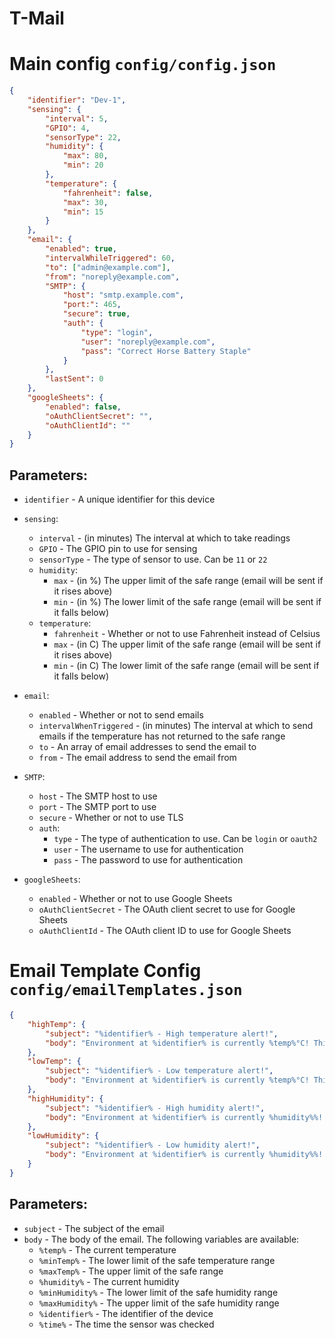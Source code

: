 # T-Mail

# Main config `config/config.json`

```json
{
    "identifier": "Dev-1",
    "sensing": {
        "interval": 5,
        "GPIO": 4,
        "sensorType": 22,
        "humidity": {
            "max": 80,
            "min": 20
        },
        "temperature": {
            "fahrenheit": false,
            "max": 30,
            "min": 15
        }
    },
    "email": {
        "enabled": true,
        "intervalWhileTriggered": 60,
        "to": ["admin@example.com"],
        "from": "noreply@example.com",
        "SMTP": {
            "host": "smtp.example.com",
            "port:": 465,
            "secure": true,
            "auth": {
                "type": "login",
                "user": "noreply@example.com",
                "pass": "Correct Horse Battery Staple"
            }
        },
        "lastSent": 0
    },
    "googleSheets": {
        "enabled": false,
        "oAuthClientSecret": "",
        "oAuthClientId": ""
    }
}
```

## Parameters:

-   `identifier` - A unique identifier for this device
-   `sensing`:
    -   `interval` - (in minutes) The interval at which to take readings
    -   `GPIO` - The GPIO pin to use for sensing
    -   `sensorType` - The type of sensor to use. Can be `11` or `22`
    -   `humidity`:
        -   `max` - (in %) The upper limit of the safe range (email will be sent if it rises above)
        -   `min` - (in %) The lower limit of the safe range (email will be sent if it falls below)
    -   `temperature`:
        -   `fahrenheit` - Whether or not to use Fahrenheit instead of Celsius
        -   `max` - (in C) The upper limit of the safe range (email will be sent if it rises above)
        -   `min` - (in C) The lower limit of the safe range (email will be sent if it falls below)
-   `email`:
    -   `enabled` - Whether or not to send emails
    -   `intervalWhenTriggered` - (in minutes) The interval at which to send emails if the temperature has not returned to the safe range
    -   `to` - An array of email addresses to send the email to
    -   `from` - The email address to send the email from
-   `SMTP`:
    -   `host` - The SMTP host to use
    -   `port` - The SMTP port to use
    -   `secure` - Whether or not to use TLS
    -   `auth`:
        -   `type` - The type of authentication to use. Can be `login` or `oauth2`
        -   `user` - The username to use for authentication
        -   `pass` - The password to use for authentication
-   `googleSheets`:

    -   `enabled` - Whether or not to use Google Sheets
    -   `oAuthClientSecret` - The OAuth client secret to use for Google Sheets
    -   `oAuthClientId` - The OAuth client ID to use for Google Sheets

# Email Template Config `config/emailTemplates.json`

```json
{
    "highTemp": {
        "subject": "%identifier% - High temperature alert!",
        "body": "Environment at %identifier% is currently %temp%°C! This is above of your defined threshold of %maxTemp%°C. Please investigate."
    },
    "lowTemp": {
        "subject": "%identifier% - Low temperature alert!",
        "body": "Environment at %identifier% is currently %temp%°C! This is below of your defined threshold of %minTemp%°C. Please investigate."
    },
    "highHumidity": {
        "subject": "%identifier% - High humidity alert!",
        "body": "Environment at %identifier% is currently %humidity%%! This is above of your defined threshold of %maxHumidity%%. Please investigate."
    },
    "lowHumidity": {
        "subject": "%identifier% - Low humidity alert!",
        "body": "Environment at %identifier% is currently %humidity%%! This is below of your defined threshold of %minHumidity%%. Please investigate."
    }
}
```

## Parameters:

-   `subject` - The subject of the email
-   `body` - The body of the email. The following variables are available:
    -   `%temp%` - The current temperature
    -   `%minTemp%` - The lower limit of the safe temperature range
    -   `%maxTemp%` - The upper limit of the safe range
    -   `%humidity%` - The current humidity
    -   `%minHumidity%` - The lower limit of the safe humidity range
    -   `%maxHumidity%` - The upper limit of the safe humidity range
    -   `%identifier%` - The identifier of the device
    -   `%time%` - The time the sensor was checked
